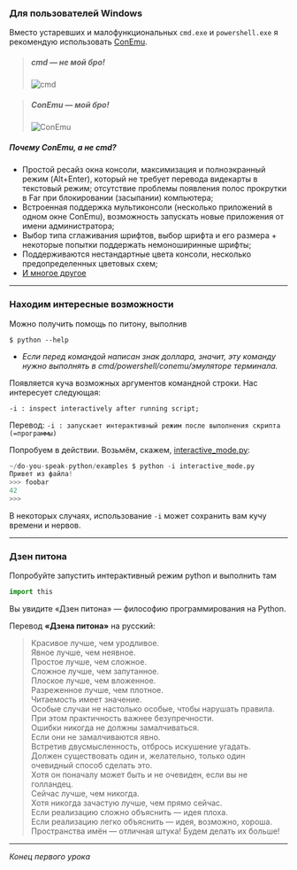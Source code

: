 ### Для пользователей Windows

Вместо устаревших и малофункциональных `cmd.exe` и `powershell.exe` я рекомендую использовать [ConEmu](https://conemu.github.io/).

> ##### cmd — не мой бро!
> ![cmd](https://i.imgur.com/9I6nsfP.png)

> ##### ConEmu — мой бро!
> ![ConEmu](https://i.imgur.com/tq3s6gi.png)

##### Почему ConEmu, а не cmd?
- Простой ресайз окна консоли, максимизация и полноэкранный режим (Alt+Enter), который не требует перевода видекарты в текстовый режим; отсутствие проблемы появления полос прокрутки в Far при блокировании (засыпании) компьютера;
- Встроенная поддержка мультиконсоли (несколько приложений в одном окне ConEmu), возможность запускать новые приложения от имени администратора;
- Выбор типа сглаживания шрифтов, выбор шрифта и его размера + некоторые попытки поддержать немоноширинные шрифты;
- Поддерживаются нестандартные цвета консоли, несколько предопределенных цветовых схем;
- [И многое другое](http://conemu.ru/ru/TableOfContents.html)

----

### Находим интересные возможности

Можно получить помощь по питону, выполнив
```
$ python --help
```
- _Если перед командой написан знак доллара, значит, эту команду нужно выполнять в cmd/powershell/conemu/эмуляторе терминала._

Появляется куча возможных аргументов командной строки.
Нас интересует следующая:
```
-i : inspect interactively after running script;
```
Перевод:
`-i : запускает интерактивный режим после выполнения скрипта (=программы)`

Попробуем в действии. Возьмём, скажем, [interactive_mode.py](https://github.com/Perevedko/do-you-speak-python/blob/master/examples/interactive_mode.py):
```python
~/do-you-speak-python/examples $ python -i interactive_mode.py
Привет из файла!
>>> foobar
42
>>>
```
В некоторых случаях, использование `-i` может сохранить вам кучу времени и нервов.

----
### Дзен питона
Попробуйте запустить интерактивный режим python и выполнить там
```python
import this
```

Вы увидите «Дзен питона» — философию программирования на Python.  

Перевод **«Дзена питона»** на русский:
>Красивое лучше, чем уродливое.  
Явное лучше, чем неявное.  
Простое лучше, чем сложное.  
Сложное лучше, чем запутанное.  
Плоское лучше, чем вложенное.  
Разреженное лучше, чем плотное.  
Читаемость имеет значение.  
Особые случаи не настолько особые, чтобы нарушать правила.  
При этом практичность важнее безупречности.  
Ошибки никогда не должны замалчиваться.  
Если они не замалчиваются явно.  
Встретив двусмысленность, отбрось искушение угадать.  
Должен существовать один и, желательно, только один очевидный способ сделать это.  
Хотя он поначалу может быть и не очевиден, если вы не голландец.  
Сейчас лучше, чем никогда.  
Хотя никогда зачастую лучше, чем прямо сейчас.  
Если реализацию сложно объяснить — идея плоха.  
Если реализацию легко объяснить — идея, возможно, хороша.  
Пространства имён — отличная штука! Будем делать их больше!  

-----
*Конец первого урока*
